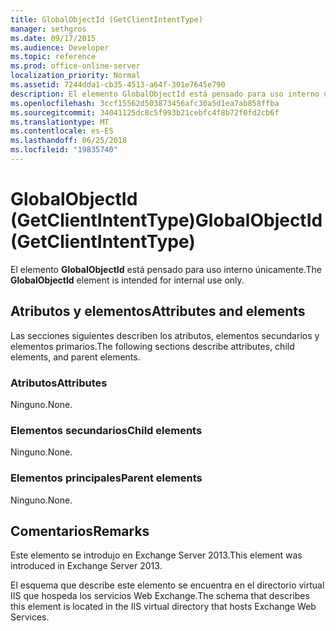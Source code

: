 ```yaml
---
title: GlobalObjectId (GetClientIntentType)
manager: sethgros
ms.date: 09/17/2015
ms.audience: Developer
ms.topic: reference
ms.prod: office-online-server
localization_priority: Normal
ms.assetid: 7244dda1-cb35-4513-a64f-301e7645e790
description: El elemento GlobalObjectId está pensado para uso interno únicamente.
ms.openlocfilehash: 3ccf15562d503873456afc30a5d1ea7ab858ffba
ms.sourcegitcommit: 34041125dc8c5f993b21cebfc4f8b72f0fd2cb6f
ms.translationtype: MT
ms.contentlocale: es-ES
ms.lasthandoff: 06/25/2018
ms.locfileid: "19835740"
---
```

# <a name="globalobjectid-getclientintenttype"></a><span data-ttu-id="e15af-103">GlobalObjectId (GetClientIntentType)</span><span class="sxs-lookup"><span data-stu-id="e15af-103">GlobalObjectId (GetClientIntentType)</span></span>

<span data-ttu-id="e15af-104">El elemento **GlobalObjectId** está pensado para uso interno únicamente.</span><span class="sxs-lookup"><span data-stu-id="e15af-104">The **GlobalObjectId** element is intended for internal use only.</span></span> 

## <a name="attributes-and-elements"></a><span data-ttu-id="e15af-105">Atributos y elementos</span><span class="sxs-lookup"><span data-stu-id="e15af-105">Attributes and elements</span></span>

<span data-ttu-id="e15af-106">Las secciones siguientes describen los atributos, elementos secundarios y elementos primarios.</span><span class="sxs-lookup"><span data-stu-id="e15af-106">The following sections describe attributes, child elements, and parent elements.</span></span>
  
### <a name="attributes"></a><span data-ttu-id="e15af-107">Atributos</span><span class="sxs-lookup"><span data-stu-id="e15af-107">Attributes</span></span>

<span data-ttu-id="e15af-108">Ninguno.</span><span class="sxs-lookup"><span data-stu-id="e15af-108">None.</span></span>
  
### <a name="child-elements"></a><span data-ttu-id="e15af-109">Elementos secundarios</span><span class="sxs-lookup"><span data-stu-id="e15af-109">Child elements</span></span>

<span data-ttu-id="e15af-110">Ninguno.</span><span class="sxs-lookup"><span data-stu-id="e15af-110">None.</span></span>
  
### <a name="parent-elements"></a><span data-ttu-id="e15af-111">Elementos principales</span><span class="sxs-lookup"><span data-stu-id="e15af-111">Parent elements</span></span>

<span data-ttu-id="e15af-112">Ninguno.</span><span class="sxs-lookup"><span data-stu-id="e15af-112">None.</span></span>
  
## <a name="remarks"></a><span data-ttu-id="e15af-113">Comentarios</span><span class="sxs-lookup"><span data-stu-id="e15af-113">Remarks</span></span>

<span data-ttu-id="e15af-114">Este elemento se introdujo en Exchange Server 2013.</span><span class="sxs-lookup"><span data-stu-id="e15af-114">This element was introduced in Exchange Server 2013.</span></span>
  
<span data-ttu-id="e15af-115">El esquema que describe este elemento se encuentra en el directorio virtual IIS que hospeda los servicios Web Exchange.</span><span class="sxs-lookup"><span data-stu-id="e15af-115">The schema that describes this element is located in the IIS virtual directory that hosts Exchange Web Services.</span></span>
  

